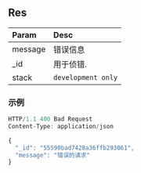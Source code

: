 ## Res

| Param    | Desc            |
|:--------|:-----------------|
| message | 错误信息           |
| _id | 用于侦错. |
| stack | `development only` |

### 示例

```js
HTTP/1.1 400 Bad Request
Content-Type: application/json

{
  "_id": "55590bad7428a36ffb293061",
  "message": "错误的请求"
}
```
